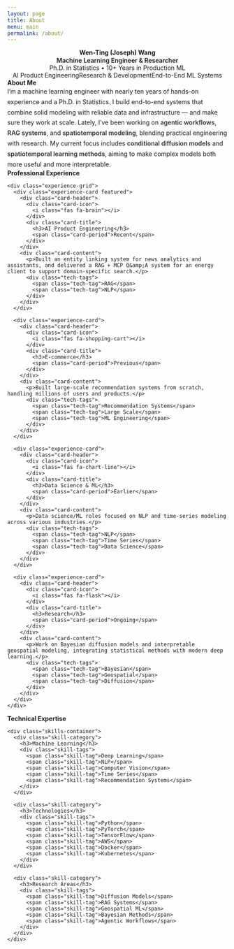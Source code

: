 ```yaml
---
layout: page
title: About
menu: main
permalink: /about/
---
```


<div class="about-page">
  <!-- Hero Section -->
  <section class="about-hero">
    <div class="hero-content">
      <div class="profile-section">
        <div class="profile-info">
          <h1 class="profile-name">Wen-Ting (Joseph) Wang</h1>
          <p class="profile-title">Machine Learning Engineer & Researcher</p>
          <p class="profile-subtitle">Ph.D. in Statistics • 10+ Years in Production ML</p>
          <div class="profile-highlights">
            <span class="highlight-tag">AI Product Engineering</span>
            <span class="highlight-tag">Research & Development</span>
            <span class="highlight-tag">End-to-End ML Systems</span>
          </div>
        </div>
      </div>
    </div>
  </section>

  <!-- About Me Section -->
  <section class="about-section">
    <div class="section-header">
      <h2 class="section-title">
        <i class="fas fa-user-circle"></i>
        About Me
      </h2>
    </div>
    <div class="content-card">
      <div class="intro-text">
        <p class="intro-paragraph">
I’m a machine learning engineer with nearly ten years of hands-on experience and a Ph.D. in Statistics. I build end-to-end systems that combine solid modeling with reliable data and infrastructure — and make sure they work at scale. Lately, I’ve been working on <span class="kw">agentic workflows</span>, <span class="kw">RAG systems</span>, and <span class="kw">spatiotemporal modeling</span>, blending practical engineering with research. My current focus includes <span class="kw">conditional diffusion models</span> and <span class="kw">spatiotemporal learning methods</span>, aiming to make complex models both more useful and more interpretable.
        </p>
      </div>
    </div>
  </section>

  <!-- Experience Section -->
  <section class="about-section">
    <div class="section-header">
      <h2 class="section-title">
        <i class="fas fa-briefcase"></i>
        Professional Experience
      </h2>
    </div>
    
    <div class="experience-grid">
      <div class="experience-card featured">
        <div class="card-header">
          <div class="card-icon">
            <i class="fas fa-brain"></i>
          </div>
          <div class="card-title">
            <h3>AI Product Engineering</h3>
            <span class="card-period">Recent</span>
          </div>
        </div>
        <div class="card-content">
          <p>Built an entity linking system for news analytics and assistants, and delivered a RAG + MCP Q&amp;A system for an energy client to support domain-specific search.</p>
          <div class="tech-tags">
            <span class="tech-tag">RAG</span>
            <span class="tech-tag">NLP</span>
          </div>
        </div>
      </div>

      <div class="experience-card">
        <div class="card-header">
          <div class="card-icon">
            <i class="fas fa-shopping-cart"></i>
          </div>
          <div class="card-title">
            <h3>E-commerce</h3>
            <span class="card-period">Previous</span>
          </div>
        </div>
        <div class="card-content">
          <p>Built large-scale recommendation systems from scratch, handling millions of users and products.</p>
          <div class="tech-tags">
            <span class="tech-tag">Recommendation Systems</span>
            <span class="tech-tag">Large Scale</span>
            <span class="tech-tag">ML Engineering</span>
          </div>
        </div>
      </div>

      <div class="experience-card">
        <div class="card-header">
          <div class="card-icon">
            <i class="fas fa-chart-line"></i>
          </div>
          <div class="card-title">
            <h3>Data Science & ML</h3>
            <span class="card-period">Earlier</span>
          </div>
        </div>
        <div class="card-content">
          <p>Data science/ML roles focused on NLP and time-series modeling across various industries.</p>
          <div class="tech-tags">
            <span class="tech-tag">NLP</span>
            <span class="tech-tag">Time Series</span>
            <span class="tech-tag">Data Science</span>
          </div>
        </div>
      </div>

      <div class="experience-card">
        <div class="card-header">
          <div class="card-icon">
            <i class="fas fa-flask"></i>
          </div>
          <div class="card-title">
            <h3>Research</h3>
            <span class="card-period">Ongoing</span>
          </div>
        </div>
        <div class="card-content">
          <p>Work on Bayesian diffusion models and interpretable geospatial modeling, integrating statistical methods with modern deep learning.</p>
          <div class="tech-tags">
            <span class="tech-tag">Bayesian</span>
            <span class="tech-tag">Geospatial</span>
            <span class="tech-tag">Diffusion</span>
          </div>
        </div>
      </div>
    </div>
  </section>

  <!-- Skills Section -->
  <section class="about-section">
    <div class="section-header">
      <h2 class="section-title">
        <i class="fas fa-tools"></i>
        Technical Expertise
      </h2>
    </div>
    
    <div class="skills-container">
      <div class="skill-category">
        <h3>Machine Learning</h3>
        <div class="skill-tags">
          <span class="skill-tag">Deep Learning</span>
          <span class="skill-tag">NLP</span>
          <span class="skill-tag">Computer Vision</span>
          <span class="skill-tag">Time Series</span>
          <span class="skill-tag">Recommendation Systems</span>
        </div>
      </div>
      
      <div class="skill-category">
        <h3>Technologies</h3>
        <div class="skill-tags">
          <span class="skill-tag">Python</span>
          <span class="skill-tag">PyTorch</span>
          <span class="skill-tag">TensorFlow</span>
          <span class="skill-tag">AWS</span>
          <span class="skill-tag">Docker</span>
          <span class="skill-tag">Kubernetes</span>
        </div>
      </div>
      
      <div class="skill-category">
        <h3>Research Areas</h3>
        <div class="skill-tags">
          <span class="skill-tag">Diffusion Models</span>
          <span class="skill-tag">RAG Systems</span>
          <span class="skill-tag">Geospatial ML</span>
          <span class="skill-tag">Bayesian Methods</span>
          <span class="skill-tag">Agentic Workflows</span>
        </div>
      </div>
    </div>
  </section>
</div>

<style>
.about-page {
  max-width: 1000px;
  margin: 0 auto;
  padding: 0 var(--spacing-md);
}

/* Hide the layout's default page title on this page (fixes low-contrast "About" in dark mode) */
h1.page-title:has(+ .about-page),
h1.post-title:has(+ .about-page) {
  display: none;
}
/* Fallback for browsers without :has() — scope to this page only by reducing space and dimming */
@supports not (selector(:has(*))) {
  h1.page-title, h1.post-title {
    color: var(--text-secondary);
    opacity: .6;
  }
}

/* Hero Section */
.about-hero {
  background: linear-gradient(135deg, var(--bg-secondary) 0%, var(--bg-tertiary) 100%);
  border-radius: var(--border-radius-xl);
  padding: var(--spacing-1xl);
  margin-bottom: var(--spacing-3xl);
  text-align: center;
}

.profile-section {
  display: flex;
  align-items: center;
  justify-content: center;
  text-align: center;
}

.profile-info {
  text-align: center;
  max-width: 800px;
}

.profile-name {
  font-size: var(--font-size-1xl);
  font-weight: 700;
  color: var(--text-primary);
  margin: 0 0 var(--spacing-sm) 0;
  line-height: 1.2;
}

.profile-title {
  font-size: var(--font-size-lg);
  color: var(--accent-primary);
  font-weight: 600;
  margin: 0 0 var(--spacing-xs) 0;
}

.profile-subtitle {
  font-size: var(--font-size-base);
  color: var(--text-secondary);
  margin: 0 0 var(--spacing-lg) 0;
}

.profile-highlights {
  display: flex;
  justify-content: center;
  flex-wrap: wrap;
  gap: var(--spacing-md);
  margin-top: var(--spacing-lg);
}

.highlight-tag {
  background: transparent;
  color: var(--text-secondary);
  padding: 0;
  border-radius: 0;
  font-size: var(--font-size-sm);
  font-weight: 400;
}

.highlight-tag:hover {
  text-decoration: underline;
}

/* Section Styles */
.about-section {
  margin-bottom: var(--spacing-3xl);
}

.section-header {
  margin-bottom: var(--spacing-xl);
}

.section-title {
  font-size: var(--font-size-xl);
  font-weight: 700;
  color: var(--text-primary);
  margin: 0;
  display: flex;
  align-items: center;
  gap: var(--spacing-md);
}

.section-title i {
  color: var(--accent-primary);
  font-size: var(--font-size-lg);
}

/* Content Card */
.content-card {
  background: var(--bg-primary);
  border: 1px solid var(--border-color);
  border-radius: var(--border-radius-lg);
  padding: var(--spacing-2xl);
  box-shadow: var(--shadow);
}

.intro-text {
  font-size: var(--font-size-sm);
  line-height: 1.7;
  color: var(--text-primary);
  margin: 0;
  font-weight: 400;
}

.intro-paragraph {
  margin: 0 0 var(--spacing-lg) 0;
  font-size: var(--font-size-sm);
  line-height: 1.7;
  color: var(--text-primary);
}

.intro-paragraph:last-child {
  margin-bottom: 0;
}

/* Inline keyword accent (avoid .highlight to not clash with Jekyll/Rouge) */
.kw {
  font-weight: 600;
  color: color-mix(in oklab, var(--text-primary) 88%, var(--accent-primary) 12%);
}
@supports not (color-mix(in oklab, black 10%, white)) {
  .kw {
    color: var(--accent-primary);
    opacity: .9;
  }
}

/* Experience Grid */
.experience-grid {
  display: grid;
  grid-template-columns: repeat(auto-fit, minmax(350px, 1fr));
  gap: var(--spacing-xl);
}

.experience-card {
  background: var(--bg-primary);
  border: 1px solid var(--border-color);
  border-radius: var(--border-radius-lg);
  padding: var(--spacing-xl);
  box-shadow: var(--shadow);
  transition: all var(--transition-base);
  position: relative;
  overflow: hidden;
}

.experience-card:hover {
  transform: translateY(-4px);
  box-shadow: var(--shadow-lg);
  border-color: var(--accent-primary);
}

.experience-card.featured {
  border-color: var(--accent-primary);
  background: linear-gradient(135deg, var(--bg-primary) 0%, rgba(13, 110, 253, 0.02) 100%);
}

.experience-card.featured::before {
  content: '';
  position: absolute;
  top: 0;
  left: 0;
  right: 0;
  height: 4px;
  background: linear-gradient(90deg, var(--accent-primary), var(--accent-secondary));
}

.card-header {
  display: flex;
  align-items: flex-start;
  gap: var(--spacing-md);
  margin-bottom: var(--spacing-md);
}

.card-icon {
  width: 50px;
  height: 50px;
  background: linear-gradient(135deg, var(--accent-primary), var(--accent-secondary));
  border-radius: var(--border-radius);
  display: flex;
  align-items: center;
  justify-content: center;
  color: white;
  font-size: var(--font-size-lg);
  flex-shrink: 0;
}

.card-title h3 {
  font-size: var(--font-size-lg);
  font-weight: 700;
  color: var(--text-primary);
  margin: 0 0 var(--spacing-xs) 0;
}

.card-period {
  font-size: var(--font-size-sm);
  color: var(--text-secondary);
  background: var(--bg-secondary);
  padding: var(--spacing-xs) var(--spacing-sm);
  border-radius: var(--border-radius);
  font-weight: 500;
}

.card-content p {
  color: var(--text-primary);
  font-size: var(--font-size-sm);
  line-height: 1.6;
  margin: 0 0 var(--spacing-md) 0;
}

.tech-tags {
  display: flex;
  flex-wrap: wrap;
  gap: var(--spacing-xs);
}

.tech-tag {
  background: transparent;
  color: var(--text-secondary);
  padding: 0;
  border-radius: 0;
  font-size: var(--font-size-sm);
  font-weight: 400;
  border: none;
}

/* Skills Container */
.skills-container {
  display: grid;
  grid-template-columns: repeat(auto-fit, minmax(300px, 1fr));
  gap: var(--spacing-xl);
}

.skill-category h3 {
  font-size: var(--font-size-lg);
  font-weight: 600;
  color: var(--text-primary);
  margin: 0 0 var(--spacing-md) 0;
}

.skill-tags {
  display: flex;
  flex-wrap: wrap;
  gap: var(--spacing-sm);
}

.skill-tag {
  background: transparent;
  color: var(--text-secondary);
  padding: 0;
  border-radius: 0;
  font-size: var(--font-size-sm);
  font-weight: 400;
  border: none;
}

.skill-tag:hover {
  text-decoration: underline;
}

/* Responsive Design */
@media (max-width: 768px) {
  .profile-section {
    flex-direction: column;
    text-align: center;
  }
  
  .profile-info {
    text-align: center;
  }
  
  .experience-grid,
  .skills-container {
    grid-template-columns: 1fr;
  }
  
  .skills-container {
    grid-template-columns: 1fr;
  }
  
  .profile-name {
    font-size: var(--font-size-3xl);
  }
  
  .section-title {
    font-size: var(--font-size-2xl);
  }
}
</style>
